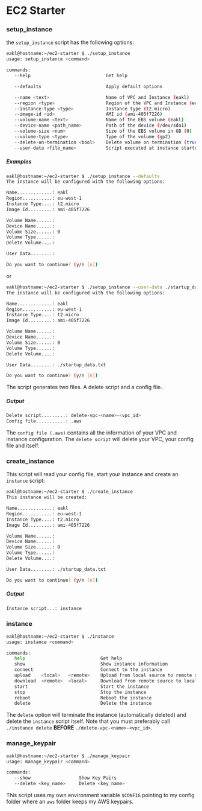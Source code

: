 # EC2 Starter

### setup_instance

the `setup_instance` script has the following options:

```bash
eakl@hostname:~/ec2-starter $ ./setup_instance
usage: setup_instance <command>

commands:
   --help                            Get help

   --defaults                        Apply default options

   --name <text>                     Name of VPC and Instance (eakl)
   --region <type>                   Region of the VPC and Instance (eu-west-1)
   --instance-type <type>            Instance type (t2.micro)
   --image-id <id>                   AMI id (ami-405f7226)
   --volume-name <text>              Name of the EBS volume (eakl)
   --device-name <path_name>         Path of the device (/dev/sda1)
   --volume-size <num>               Size of the EBS volume in GB (0)
   --volume-type <type>              Type of the volume (gp2)
   --delete-on-termination <bool>    Delete volume on termination (true)
   --user-data <file_name>           Script executed at instance startup (startup_data.txt)
```

##### Examples

```bash
eakl@hostname:~/ec2-starter $ ./setup_instance --defaults
The instance will be configured with the following options:

Name.............: eakl
Region...........: eu-west-1
Instance Type....: t2.micro
Image Id.........: ami-405f7226

Volume Name......:
Device Name......:
Volume Size......: 0
Volume Type......:
Delete Volume....:

User Data........:

Do you want to continue? (y/n [n])
```
or

```bash
eakl@hostname:~/ec2-starter $ ./setup_instance --user-data ./startup_data.txt
The instance will be configured with the following options:

Name.............: eakl
Region...........: eu-west-1
Instance Type....: t2.micro
Image Id.........: ami-405f7226

Volume Name......:
Device Name......:
Volume Size......: 0
Volume Type......:
Delete Volume....:

User Data........: ./startup_data.txt

Do you want to continue? (y/n [n])
```

The script generates two files. A delete script and a config file.

##### Output

```bash
Delete script.........: delete-vpc-<name>-<vpc_id>
Config file...........: .aws
```

The `config file (.aws)` contains all the information of your VPC and instance configuration. The `delete script` will delete your VPC, your config file and itself.

### create_instance

This script will read your config file, start your instance and create an `instance` script:

```bash
eakl@hostname:~/ec2-starter $ ./create_instance
This instance will be created:

Name.............: eakl
Region...........: eu-west-1
Instance Type....: t2.micro
Image Id.........: ami-405f7226

Volume Name......:
Device Name......:
Volume Size......: 0
Volume Type......:
Delete Volume....:

User Data........: ./startup_data.txt

Do you want to continue? (y/n [n])
```

##### Output

```bash
Instance script...: instance
```

### instance

```bash
eakl@hostname:~/ec2-starter $ ./instance
usage: instance <command>

commands:
   help                            Get help
   show                            Show instance information
   connect                         Connect to the instance
   upload    <local>   <remote>    Upload from local source to remote destination
   download  <remote>  <local>     Download from remote source to local destination
   start                           Start the instance
   stop                            Stop the instance
   reboot                          Reboot the instance
   delete                          Delete the instance
```

The `delete` option will terminate the instance (automatically deleted) and delete the `instance` script itself. Note that you must preferably call `./instance delete` __BEFORE__ `./delete-vpc-<name>-<vpc_id>`.

### manage_keypair

```bash
eakl@hostname:~/ec2-starter $ ./manage_keypair
usage: manage_keypair <command>

commands:
   --show                  Show Key Pairs
   --delete <key_name>     Delete <key_name>
```

This script uses my own environment variable `$CONFIG` pointing to my config folder where an `aws` folder keeps my AWS keypairs.
